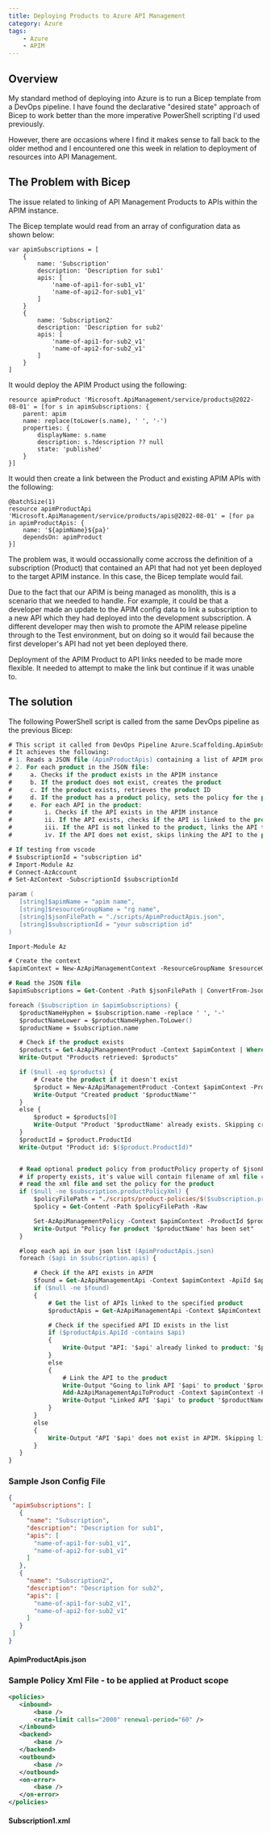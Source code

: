 ```yaml
---
title: Deploying Products to Azure API Management
category: Azure
tags:
    - Azure
    - APIM
---
```


## Overview
My standard method of deploying into Azure is to run a Bicep template from a DevOps pipeline. I have found the declarative "desired state" approach of Bicep to work better than the more imperative PowerShell scripting I'd used previously.

However, there are occasions where I find it makes sense to fall back to the older method and I encountered one this week in relation to deployment of resources into API Management.

## The Problem with Bicep
The issue related to linking of API Management Products to APIs within the APIM instance. 

The Bicep template would read from an array of configuration data as shown below:

```
var apimSubscriptions = [
    {
        name: 'Subscription'
        description: 'Description for sub1'
        apis: [
            'name-of-api1-for-sub1_v1'
            'name-of-api2-for-sub1_v1'
        ]
    }
    {
        name: 'Subscription2'
        description: 'Description for sub2'
        apis: [
            'name-of-api1-for-sub2_v1'
            'name-of-api2-for-sub2_v1'
        ]
    }
]
```

It would deploy the APIM Product using the following:
```
resource apimProduct 'Microsoft.ApiManagement/service/products@2022-08-01' = [for s in apimSubscriptions: {
    parent: apim
    name: replace(toLower(s.name), ' ', '-')
    properties: {
        displayName: s.name
        description: s.?description ?? null
        state: 'published'
    }
}]
```

It would then create a link between the Product and existing APIM APIs with the following:

```
@batchSize(1)
resource apimProductApi 'Microsoft.ApiManagement/service/products/apis@2022-08-01' = [for pa in apimProductApis: {
    name: '${apimName}${pa}'
    dependsOn: apimProduct
}]
```
The problem was, it would occassionally come accross the definition of a subscription (Product) that contained an API that had not yet been deployed to the target APIM instance. In this case, the Bicep template would fail.

 Due to the fact that our APIM is being managed as monolith, this is a scenario that we needed to handle. For example, it could be that a developer made an update to the APIM config data to link a subscription to a new API which they had deployed into the development subscription. A different developer may then wish to promote the APIM release pipeline through to the Test environment, but on doing so it would fail because the first developer's API had not yet been deployed there.

 Deployment of the APIM Product to API links needed to be made more flexible. It needed to attempt to make the link but continue if it was unable to.

## The solution
 The following PowerShell script is called from the same DevOps pipeline as the previous Bicep:

 ```ps
 # This script it called from DevOps Pipeline Azure.Scaffolding.ApimSubscriptions
# It achieves the following:
# 1. Reads a JSON file (ApimProductApis) containing a list of APIM products and APIs to be linked to each product
# 2. For each product in the JSON file:
#     a. Checks if the product exists in the APIM instance
#     b. If the product does not exist, creates the product
#     c. If the product exists, retrieves the product ID
#     d. If the product has a product policy, sets the policy for the product (from xml file in product-policies subdirectory)
#     e. For each API in the product:
#         i. Checks if the API exists in the APIM instance
#         ii. If the API exists, checks if the API is linked to the product
#         iii. If the API is not linked to the product, links the API to the product
#         iv. If the API does not exist, skips linking the API to the product

# If testing from vscode
# $subscriptionId = "subscription id"
# Import-Module Az 
# Connect-AzAccount
# Set-AzContext -SubscriptionId $subscriptionId

param (
    [string]$apimName = "apim name",
    [string]$resourceGroupName = "rg name",
    [string]$jsonFilePath = "./scripts/ApimProductApis.json",
    [string]$subscriptionId = "your subscription id"
)

Import-Module Az

# Create the context
$apimContext = New-AzApiManagementContext -ResourceGroupName $resourceGroupName -ServiceName $apimName

# Read the JSON file
$apimSubscriptions = Get-Content -Path $jsonFilePath | ConvertFrom-Json

foreach ($subscription in $apimSubscriptions) {
    $productNameHyphen = $subscription.name -replace ' ', '-'
    $productNameLower = $productNameHyphen.ToLower()
    $productName = $subscription.name

    # Check if the product exists
    $products = Get-AzApiManagementProduct -Context $apimContext | Where-Object { $_.Title -eq $productName -or $_.Title -eq $productNameLower }
    Write-Output "Products retrieved: $products"

    if ($null -eq $products) {
        # Create the product if it doesn't exist
        $product = New-AzApiManagementProduct -Context $apimContext -ProductId $productName -DisplayName $productName -Description "Product for $($productName)"
        Write-Output "Created product '$productName'"
    }
    else {
        $product = $products[0]
        Write-Output "Product '$productName' already exists. Skipping creation."
    }
    $productId = $product.ProductId
    Write-Output "Product id: $($product.ProductId)"


    # Read optional product policy from productPolicy property of $jsonFilePath (child property of each subscription)
    # if property exists, it's value will contain filename of xml file containing policy - to be found in sub directory named 'product-policies'
    # read the xml file and set the policy for the product
    if ($null -ne $subscription.productPolicyXml) {
        $policyFilePath = "./scripts/product-policies/$($subscription.productPolicyXml)"
        $policy = Get-Content -Path $policyFilePath -Raw

        Set-AzApiManagementPolicy -Context $apimContext -ProductId $productId -Policy $policy
        Write-Output "Policy for product '$productName' has been set"
    }

    #loop each api in our json list (ApimProductApis.json)
    foreach ($api in $subscription.apis) {

        # Check if the API exists in APIM
        $found = Get-AzApiManagementApi -Context $apimContext -ApiId $api
        if ($null -ne $found)
        {
            # Get the list of APIs linked to the specified product
            $productApis = Get-AzApiManagementApi -Context $ApimContext -ProductId $productId

            # Check if the specified API ID exists in the list
            if ($productApis.ApiId -contains $api)
            {
                Write-Output "API: '$api' already linked to product: '$productName'"
            }
            else
            {
                # Link the API to the product
                Write-Output "Going to link API '$api' to product '$productName'"
                Add-AzApiManagementApiToProduct -Context $apimContext -ProductId $productId -ApiId $found.ApiId
                Write-Output "Linked API '$api' to product '$productName'"
            }
        }
        else
        {
            Write-Output "API '$api' does not exist in APIM. Skipping linking to product '$productName'"
        }
    }
}
 ```

### Sample Json Config File
 ```json
 {
  "apimSubscriptions": [
    {
      "name": "Subscription",
      "description": "Description for sub1",
      "apis": [
        "name-of-api1-for-sub1_v1",
        "name-of-api2-for-sub1_v1"
      ]
    },
    {
      "name": "Subscription2",
      "description": "Description for sub2",
      "apis": [
        "name-of-api1-for-sub2_v1",
        "name-of-api2-for-sub2_v1"
      ]
    }
  ]
}
 ```
 #### ApimProductApis.json

 ### Sample Policy Xml File - to be applied at Product scope
 ```xml
 <policies>
    <inbound>
        <base />
        <rate-limit calls="2000" renewal-period="60" />
    </inbound>
    <backend>
        <base />
    </backend>
    <outbound>
        <base />
    </outbound>
    <on-error>
        <base />
    </on-error>
</policies>
 ```
 #### Subscription1.xml